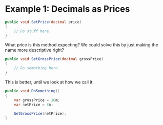 # Example 1: Decimals as Prices

```csharp
public void SetPrice(decimal price)
{
    // Do stuff here.
}
```

What price is this method expecting? We could solve this by just making the name more descriptive right?

```csharp
public void SetGrossPrice(decimal grossPrice)
{
    // Do something here.
}
```

This is better, until we look at how we call it.

```csharp
public void DoSomething()
{
    var grossPrice = 10m;
    var netPrice = 8m;
    
    SetGrossPrice(netPrice);
}
```